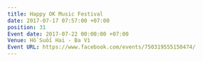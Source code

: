 ```yaml
---
title: Happy OK Music Festival
date: 2017-07-17 07:57:00 +07:00
position: 31
Event date: 2017-07-22 00:00:00 +07:00
Venue: Hồ Suối Hai - Ba Vì
Event URL: https://www.facebook.com/events/750319555150474/
---
```


